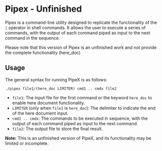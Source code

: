 # Pipex - Unfinished

Pipex is a command-line utility designed to replicate the functionality of the `|` operator in shell commands. It allows the user to execute a series of commands, with the output of each command piped as input to the next command in the sequence.

Please note that this version of Pipex is an unfinished work and not provide the complete functionality (here_doc)


## Usage

The general syntax for running PipeX is as follows:

```shell
./pipex file1/(here_doc LIMITER) cmd1 .. cmdx file2
```

- `file1`: The input file for the first command or the keyword `here_doc` to enable here document functionality.
- `LIMITER` (only when `file1` is `here_doc`): The delimiter to indicate the end of the here document input.
- `cmd1 .. cmdx`: The commands to be executed in sequence, with the output of each command piped as input to the next command.
- `file2`: The output file to store the final result.

**Note:** This is an unfinished version of PipeX, and its functionality may be limited or incomplete.
